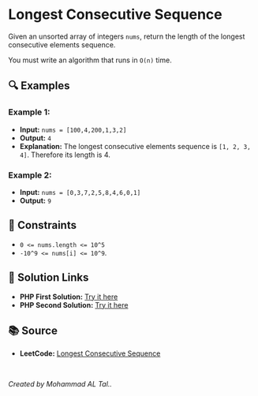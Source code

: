 # Longest Consecutive Sequence 

Given an unsorted array of integers `nums`, return the length of the longest consecutive elements sequence.

You must write an algorithm that runs in `O(n)` time.

## 🔍 Examples

### Example 1:
- **Input:** `nums = [100,4,200,1,3,2]`
- **Output:** `4`
- **Explanation:** The longest consecutive elements sequence is `[1, 2, 3, 4]`. Therefore its length is 4.

### Example 2:
- **Input:** `nums = [0,3,7,2,5,8,4,6,0,1]`
- **Output:** `9`


## 📝 Constraints
- `0 <= nums.length <= 10^5`
- `-10^9 <= nums[i] <= 10^9`.


## 🔗 Solution Links

- **PHP First Solution:** [Try it here](https://www.programiz.com/online-compiler/8AB5mKgCqs4n5)
- **PHP Second Solution:** [Try it here](https://www.programiz.com/online-compiler/2FWroZUZB9Oyc)

## 📚 Source
- **LeetCode:** [Longest Consecutive Sequence](https://leetcode.com/problems/longest-consecutive-sequence)

<br>

*Created by Mohammad AL Tal..*
